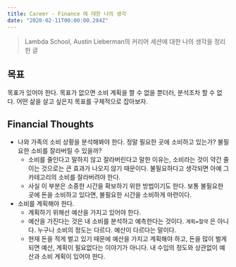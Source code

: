 ```yaml
---
title: Career - Finance 에 대한 나의 생각
date: "2020-02-11T00:00:00.284Z"
---
```


> Lambda School, Austin Lieberman의 커리어 세션에 대한 나의 생각을 정리한 글

## 목표

목표가 있어야 한다. 목표가 없으면 소비 계획을 짤 수 없을 뿐더러, 분석조차 할 수 없다. 어떤 삶을 살고 싶은지 목표를 구체적으로 잡아보자.

## Financial Thoughts

- 나와 가족의 소비 상황을 분석해봐야 한다. 정말 필요한 곳에 소비하고 있는가? 불필요한 소비를 잘라버릴 수 있을까?
  - 소비를 줄인다고 말하지 않고 잘라버린다고 말한 이유는, 소비라는 것이 약간 줄이는 것으로는 큰 효과가 나오지 않기 때문이다. 불필요하다고 생각되면 아예 그 카테고리의 소비를 잘라버려야 한다.
  - 사실 이 부분은 소중한 시간을 확보하기 위한 방법이기도 한다. 보통 불필요한 곳에 돈을 소비하고 있다면, 불필요한 시간을 소비하게 마련이다.
- 소비를 계획해야 한다.
  - 계획하기 위해선 예산을 가지고 있어야 한다.
  - 예산을 가진다는 것은 내 소비를 분석하고 예측한다는 것이다. `계획=절약` 은 아니다. 누구나 소비의 정도는 다르다. 예산이 다르다는 말이다.
  - 현재 돈을 적게 벌고 있기 때문에 예산을 가지고 계획해야 하고, 돈을 많이 벌게 되면 예산, 계획이 필요없다는 이야기가 아니다. 내 수입의 정도와 상관없이 예산과 소비 계획이 있어야 한다.
